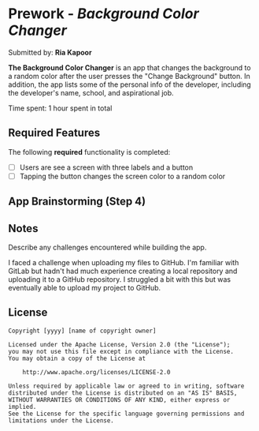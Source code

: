 # Prework - *Background Color Changer*

Submitted by: **Ria Kapoor**

**The Background Color Changer** is an app that changes the background to a random color after the user presses the "Change Background" button. In addition, the app lists some of the personal info of the developer, including the developer's name, school, and aspirational job. 

Time spent: 1 hour spent in total

## Required Features

The following **required** functionality is completed:

- [ ] Users are see a screen with three labels and a button
- [ ] Tapping the button changes the screen color to a random color

## App Brainstorming (Step 4)


## Notes

Describe any challenges encountered while building the app.

I faced a challenge when uploading my files to GitHub. I'm familiar with GitLab but hadn't had much experience creating a local repository and uploading it to a GitHub repository. I struggled a bit with this but was eventually able to upload my project to GitHub.

## License

    Copyright [yyyy] [name of copyright owner]

    Licensed under the Apache License, Version 2.0 (the "License");
    you may not use this file except in compliance with the License.
    You may obtain a copy of the License at

        http://www.apache.org/licenses/LICENSE-2.0

    Unless required by applicable law or agreed to in writing, software
    distributed under the License is distributed on an "AS IS" BASIS,
    WITHOUT WARRANTIES OR CONDITIONS OF ANY KIND, either express or implied.
    See the License for the specific language governing permissions and
    limitations under the License.
